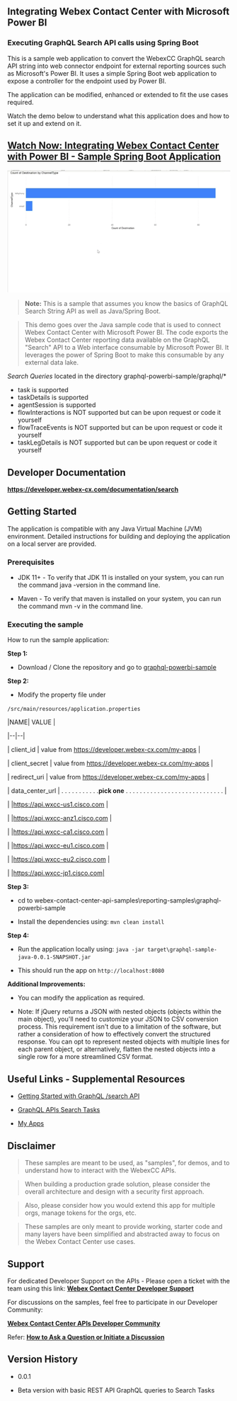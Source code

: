 
## Integrating Webex Contact Center with Microsoft Power BI

  

  

### Executing GraphQL Search API calls using Spring Boot

  

  

This is a sample web application to convert the WebexCC GraphQL search API string into web connector endpoint for external reporting sources such as Microsoft's Power BI. It uses a simple Spring Boot web application to expose a controller for the endpoint used by Power BI.

  

  

The application can be modified, enhanced or extended to fit the use cases required.

  

  

Watch the demo below to understand what this application does and how to set it up and extend on it.

  

  

## [Watch Now: Integrating Webex Contact Center with Power BI - Sample Spring Boot Application](https://app.vidcast.io/share/6fd7cd09-7930-488c-9f02-0baa13f1d0e3)

  

  

![Graphql Power BI Sample](./images/graphql-powerbi-sample.png)

  

  

> **Note:** This is a sample that assumes you know the basics of GraphQL Search String API as well as Java/Spring Boot.
  
> This demo goes over the Java sample code that is used to connect Webex Contact Center with Microsoft Power BI. The code exports the Webex Contact Center reporting data available on the GraphQL "Search" API to a Web interface consumable by Microsoft Power BI. It leverages the power of Spring Boot to make this consumable by any external data lake.



*Search Queries*
located in the directory graphql-powerbi-sample/graphql/*
* task is supported
* taskDetails is supported
* agentSession is supported
* flowInteractions is NOT supported but can be upon request or code it yourself
* flowTraceEvents is NOT supported but can be upon request or code it yourself
* taskLegDetails is NOT supported but can be upon request or code it yourself


  

## Developer Documentation

  

  

**https://developer.webex-cx.com/documentation/search**

  

  

## Getting Started

  

The application is compatible with any Java Virtual Machine (JVM) environment. Detailed instructions for building and deploying the application on a local server are provided.

### Prerequisites

  

- JDK 11+ - To verify that JDK 11 is installed on your system, you can run the command java -version in the command line.

- Maven - To verify that maven is installed on your system, you can run the command mvn -v in the command line.

  

### Executing the sample

  

  

How to run the sample application:

  

  

**Step 1:**

  

  

- Download / Clone the repository and go to [graphql-powerbi-sample](https://github.com/CiscoDevNet/webex-contact-center-api-samples/graphql-powerbi-sample)

  

  

**Step 2:**

  

  

- Modify the property file under

  

`/src/main/resources/application.properties`

|NAME| VALUE |

|--|--|

| client_id | value from https://developer.webex-cx.com/my-apps |

| client_secret | value from https://developer.webex-cx.com/my-apps |

| redirect_uri | value from https://developer.webex-cx.com/my-apps |

| data_center_url | . . . . . . . . . . .**pick one** . . . . . . . . . . . . . . . . . . . . . . . . . . . . |

| |https://api.wxcc-us1.cisco.com |

| |https://api.wxcc-anz1.cisco.com |

| |https://api.wxcc-ca1.cisco.com |

| |https://api.wxcc-eu1.cisco.com |

| |https://api.wxcc-eu2.cisco.com |

| |https://api.wxcc-jp1.cisco.com|

  

  

**Step 3:**

  

- cd to webex-contact-center-api-samples\reporting-samples\graphql-powerbi-sample

- Install the dependencies using: `mvn clean install`

  

  

**Step 4:**

  

  

- Run the application locally using: `java -jar target\graphql-sample-java-0.0.1-SNAPSHOT.jar`

  

- This should run the app on `http://localhost:8080`

  

  

**Additional Improvements:**

  

  

- You can modify the application as required.

- Note: If jQuery returns a JSON with nested objects (objects within the main object), you'll need to customize your JSON to CSV conversion process. This requirement isn't due to a limitation of the software, but rather a consideration of how to effectively convert the structured response. You can opt to represent nested objects with multiple lines for each parent object, or alternatively, flatten the nested objects into a single row for a more streamlined CSV format.

  

  

## Useful Links - Supplemental Resources

  

  

- [Getting Started with GraphQL /search API](https://github.com/CiscoDevNet/webex-contact-center-api-samples/tree/main/graphql-sample)

  

  

- [GraphQL APIs Search Tasks](https://developer.webex-cx.com/documentation/search/v1/search-tasks)

  

  

- [My Apps](https://developer.webex-cx.com/my-apps)

  

  

## Disclaimer

  

  

> These samples are meant to be used, as "samples", for demos, and to understand how to interact with the WebexCC APIs.

  

> When building a production grade solution, please consider the overall architecture and design with a security first approach.

  

> Also, please consider how you would extend this app for multiple orgs, manage tokens for the orgs, etc.

  

> These samples are only meant to provide working, starter code and many layers have been simplified and abstracted away to focus on the Webex Contact Center use cases.

  

  

## Support

  

  

For dedicated Developer Support on the APIs - Please open a ticket with the team using this link: **[Webex Contact Center Developer Support](https://developer.webex-cx.com/support)**

  

  

For discussions on the samples, feel free to participate in our Developer Community:

  

  

**[Webex Contact Center APIs Developer Community](https://community.cisco.com/t5/contact-center/bd-p/j-disc-dev-contact-center)**

  

  

Refer: **[How to Ask a Question or Initiate a Discussion](https://community.cisco.com/t5/contact-center/webex-contact-center-apis-developer-community-and-support/m-p/4558270)**

  

  

## Version History

  

  

- 0.0.1

  

  

- Beta version with basic REST API GraphQL queries to Search Tasks